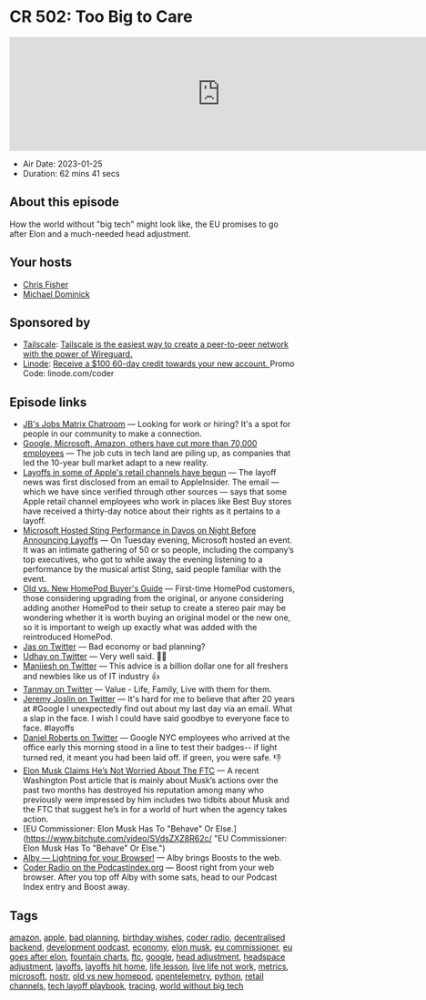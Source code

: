 # CR 502: Too Big to Care

<iframe src="https://player.fireside.fm/v2/MLf2ZzhC+gv4QMNca?theme=dark" width="740" height="200" frameborder="0" scrolling="no"></iframe>

* Air Date: 2023-01-25
* Duration: 62 mins 41 secs

## About this episode

How the world without "big tech" might look like, the EU promises to go after Elon and a much-needed head adjustment.

## Your hosts
* [Chris Fisher](https://coder.show/hosts/chrislas)
* [Michael Dominick](https://coder.show/hosts/michael)

## Sponsored by

  * [Tailscale](https://tailscale.com/coder): [Tailscale is the easiest way to create a peer-to-peer network with the power of Wireguard. ](https://tailscale.com/coder)
  * [Linode](https://linode.com/coder): [Receive a $100 60-day credit towards your new account. ](https://linode.com/coder) Promo Code: linode.com/coder



## Episode links

  * [JB's Jobs Matrix Chatroom](https://matrix.to/#/%23jobs:jupiterbroadcasting.com "JB's Jobs Matrix Chatroom") — Looking for work or hiring? It's a spot for people in our community to make a connection. 
  * [Google, Microsoft, Amazon, others have cut more than 70,000 employees](https://www.cnbc.com/2023/01/18/tech-layoffs-microsoft-amazon-meta-others-have-cut-more-than-60000.html "Google, Microsoft, Amazon, others have cut more than 70,000 employees") — The job cuts in tech land are piling up, as companies that led the 10-year bull market adapt to a new reality.
  * [Layoffs in some of Apple's retail channels have begun](https://appleinsider.com/articles/23/01/20/layoffs-in-some-of-apples-retail-channels-have-begun "Layoffs in some of Apple's retail channels have begun") — The layoff news was first disclosed from an email to AppleInsider. The email — which we have since verified through other sources — says that some Apple retail channel employees who work in places like Best Buy stores have received a thirty-day notice about their rights as it pertains to a layoff. 
  * [Microsoft Hosted Sting Performance in Davos on Night Before Announcing Layoffs](https://www.wsj.com/livecoverage/davos2023/card/microsoft-hosted-sting-performance-in-davos-on-night-before-it-announced-layoffs-cRHO4k295pSWarvtfQRJ "Microsoft Hosted Sting Performance in Davos on Night Before Announcing Layoffs") — On Tuesday evening, Microsoft hosted an event. It was an intimate gathering of 50 or so people, including the company’s top executives, who got to while away the evening listening to a performance by the musical artist Sting, said people familiar with the event.
  * [Old vs. New HomePod Buyer's Guide](https://www.macrumors.com/guide/homepod-upgraders-buyers-guide/ "Old vs. New HomePod Buyer's Guide") — First-time ‌HomePod‌ customers, those considering upgrading from the original, or anyone considering adding another ‌HomePod‌ to their setup to create a stereo pair may be wondering whether it is worth buying an original model or the new one, so it is important to weigh up exactly what was added with the reintroduced ‌HomePod‌. 
  * [Jas on Twitter](https://twitter.com/trendlinehq/status/1616143663418966037 "Jas on Twitter") — Bad economy or bad planning?
  * [Udhay on Twitter](https://twitter.com/AskUdhay/status/1616777461823315971 "Udhay on Twitter") — Very well said. 🙌🏼
  * [Maniiesh on Twitter](https://twitter.com/Maniiesh/status/1617087390539206656 "Maniiesh on Twitter") — This advice is a billion dollar one for all freshers and newbies like us of IT industry 👍
  * [Tanmay on Twitter](https://twitter.com/Productogy/status/1616616215820095488 "Tanmay on Twitter") — Value - Life, Family, Live with them for them.
  * [Jeremy Joslin on Twitter](https://twitter.com/jcj/status/1616482322278420481 "Jeremy Joslin on Twitter") — It's hard for me to believe that after 20 years at #Google I unexpectedly find out about my last day via an email. What a slap in the face. I wish I could have said goodbye to everyone face to face. #layoffs
  * [Daniel Roberts on Twitter](https://twitter.com/readDanwrite/status/1616453244561297408 "Daniel Roberts on Twitter") — Google NYC employees who arrived at the office early this morning stood in a line to test their badges-- if light turned red, it meant you had been laid off. if green, you were safe. 👎
  * [Elon Musk Claims He’s Not Worried About The FTC](https://www.techdirt.com/2022/12/26/elon-musk-claims-hes-not-worried-about-the-ftc-he-should-be/ "Elon Musk Claims He’s Not Worried About The FTC") — A recent Washington Post article that is mainly about Musk’s actions over the past two months has destroyed his reputation among many who previously were impressed by him includes two tidbits about Musk and the FTC that suggest he’s in for a world of hurt when the agency takes action.
  * [EU Commissioner: Elon Musk Has To "Behave" Or Else.](https://www.bitchute.com/video/SVdsZXZ8R62c/ "EU Commissioner: Elon Musk Has To "Behave" Or Else.")
  * [Alby — Lightning for your Browser!](https://getalby.com/ "Alby — Lightning for your Browser!") — Alby brings Boosts to the web.
  * [Coder Radio on the Podcastindex.org](https://podcastindex.org/podcast/487548 "Coder Radio on the Podcastindex.org") — Boost right from your web browser. After you top off Alby with some sats, head to our Podcast Index entry and Boost away.



## Tags

[amazon](https://coder.show/tags/amazon), [apple](https://coder.show/tags/apple), [bad planning](https://coder.show/tags/bad%20planning), [birthday wishes](https://coder.show/tags/birthday%20wishes), [coder radio](https://coder.show/tags/coder%20radio), [decentralised backend](https://coder.show/tags/decentralised%20backend), [development podcast](https://coder.show/tags/development%20podcast), [economy](https://coder.show/tags/economy), [elon musk](https://coder.show/tags/elon%20musk), [eu commissioner](https://coder.show/tags/eu%20commissioner), [eu goes after elon](https://coder.show/tags/eu%20goes%20after%20elon), [fountain charts](https://coder.show/tags/fountain%20charts), [ftc](https://coder.show/tags/ftc), [google](https://coder.show/tags/google), [head adjustment](https://coder.show/tags/head%20adjustment), [headspace adjustment](https://coder.show/tags/headspace%20adjustment), [layoffs](https://coder.show/tags/layoffs), [layoffs hit home](https://coder.show/tags/layoffs%20hit%20home), [life lesson](https://coder.show/tags/life%20lesson), [live life not work](https://coder.show/tags/live%20life%20not%20work), [metrics](https://coder.show/tags/metrics), [microsoft](https://coder.show/tags/microsoft), [nostr](https://coder.show/tags/nostr), [old vs new homepod](https://coder.show/tags/old%20vs%20new%20homepod), [opentelemetry](https://coder.show/tags/opentelemetry), [python](https://coder.show/tags/python), [retail channels](https://coder.show/tags/retail%20channels), [tech layoff playbook](https://coder.show/tags/tech%20layoff%20playbook), [tracing](https://coder.show/tags/tracing), [world without big tech](https://coder.show/tags/world%20without%20big%20tech)